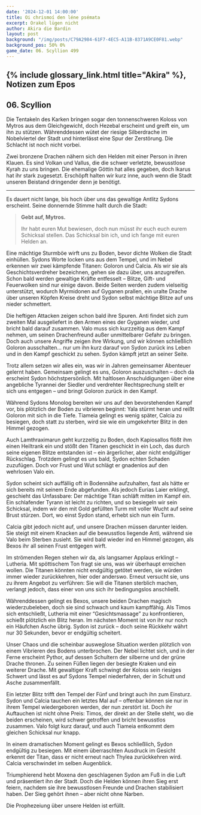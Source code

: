 ```yaml
---
date: '2024-12-01 14:00:00'
title: Oi chrismoí den léne psémata
excerpt: Orakel lügen nicht
author: Akira die Bardin
layout: post
background: "/img/posts/C79A2984-61F7-4EC5-A11B-8371A9CE0F81.webp"
background_pos: 50% 0%
game_date: 06. Scyllion 499
---
```


## {% include glossary_link.html title="Akira" %}, Notizen zum Epos

## 06. Scyllion

Die Tentakeln des Karken bringen sogar den tonnenschweren Koloss von Mytros aus dem Gleichgewicht, doch Hezebal erscheint und greift ein, um ihn zu stützen. Währenddessen wütet der riesige Silberdrache im Nobelviertel der Stadt und hinterlässt eine Spur der Zerstörung. Die Schlacht ist noch nicht vorbei.

Zwei bronzene Drachen nähern sich den Helden mit einer Person in ihren Klauen. Es sind Volkan und Vallus, die die schwer verletzte, bewusstlose Kyrah zu uns bringen. Die ehemalige Göttin hat alles gegeben, doch Ikarus hat ihr stark zugesetzt. Erschöpft halten wir kurz inne, auch wenn die Stadt unseren Beistand dringender denn je benötigt.

---

Es dauert nicht lange, bis hoch über uns das gewaltige Antlitz Sydons erscheint. Seine donnernde Stimme hallt durch die Stadt: 

<blockquote class="preline">
<strong>Gebt auf, Mytros.</strong>

Ihr habt euren Mut bewiesen, doch nun müsst ihr euch euch eurem Schicksal stellen. Das Schicksal bin ich, und ich fange mit euren Helden an.
</blockquote>

Eine mächtige Sturmböe wirft uns zu Boden, bevor dichte Wolken die Stadt einhüllen. Sydons Worte locken uns aus dem Tempel, und im Nebel erkennen wir zwei kämpfende Titanen: Goloron und Calcia. Als wir sie als Geschichtsverdreher bezeichnen, gehen sie dazu über, uns anzugreifen. Schon bald werden gewaltige Kräfte entfesselt – Blitze, Gift- und Feuerwolken sind nur einige davon. Beide Seiten werden zudem vielseitig unterstützt, wodurch Myrmidonen auf Gyganen prallen, ein uralte Drache über unseren Köpfen Kreise dreht und Sydon selbst mächtige Blitze auf uns nieder schmettert.

Die heftigen Attacken zeigen schon bald ihre Spuren. Anti findet sich zum zweiten Mal ausgeliefert in den Armen eines der Gyganen wieder, und bricht bald darauf zusammen. Valo muss sich kurzzeitig aus dem Kampf nehmen, um seinen Drachenfreund außer unmittelbarer Gefahr zu bringen. Doch auch unsere Angriffe zeigen ihre Wirkung, und wir können schließlich Goloron ausschalten... nur um ihn kurz darauf von Sydon zurück ins Leben und in den Kampf geschickt zu sehen. Sydon kämpft jetzt an seiner Seite.




Trotz allem setzen wir alles ein, was wir in Jahren gemeinsamer Abenteuer gelernt haben. Gemeinsam gelingt es uns, Goloron auszuschalten – doch da erscheint Sydon höchstpersönlich. Mit haltlosen Anschuldigungen über eine angebliche Tyrannei der Siedler und verdrehter Rechtsprechung stellt er sich uns entgegen – und bringt Goloron zurück in den Kampf.

Während Sydons Monolog bereiten wir uns auf den bevorstehenden Kampf vor, bis plötzlich der Boden zu vibrieren beginnt: Yala stürmt heran und reißt Goloron mit sich in die Tiefe. Tiameia gelingt es wenig später, Calcia zu besiegen, doch statt zu sterben, wird sie wie ein umgekehrter Blitz in den Himmel gezogen.

Auch Lamthraximarun geht kurzzeitig zu Boden, doch Kapiosallos flößt ihm einen Heiltrank ein und stößt den Titanen geschickt in ein Loch, das durch seine eigenen Blitze entstanden ist – ein ärgerlicher, aber nicht endgültiger Rückschlag. Trotzdem gelingt es uns bald, Sydon echten Schaden zuzufügen. Doch vor Frust und Wut schlägt er gnadenlos auf den wehrlosen Valo ein.

Sydon scheint sich auffällig oft in Bodennähe aufzuhalten, fast als hätte er sich bereits mit seinem Ende abgefunden. Als jedoch Eurias Laier erklingt, geschieht das Unfassbare: Der mächtige Titan schläft mitten im Kampf ein. Ein schlafender Tyrann ist leicht zu richten, und so besiegeln wir sein Schicksal, indem wir den mit Gold gefüllten Turm mit voller Wucht auf seine Brust stürzen. Dort, wo einst Sydon stand, erhebt sich nun ein Turm.

Calcia gibt jedoch nicht auf, und unsere Drachen müssen darunter leiden. Sie steigt mit einem Knacken auf die bewusstlos liegende Anti, während sie Valo beim Sterben zusieht. Sie wird bald wieder ind en Himmel gezogen, als Bexos ihr all seinen Frust entgegen wirft.

Im strömenden Regen stehen wir da, als langsamer Applaus erklingt – Lutheria. Mit spöttischem Ton fragt sie uns, was wir überhaupt erreichen wollen. Die Titanen könnten nicht endgültig getötet werden, sie würden immer wieder zurückkehren, hier oder anderswo. Erneut versucht sie, uns zu ihrem Angebot zu verführen: Sie will die Titanen sterblich machen, verlangt jedoch, dass einer von uns sich ihr bedingungslos anschließt.

Währenddessen gelingt es Bexos, unsere beiden Drachen magisch wiederzubeleben, doch sie sind schwach und kaum kampffähig. Als Timos sich entschließt, Lutheria mit einer “Gesichtsmassage” zu konfrontieren, schießt plötzlich ein Blitz heran. Im nächsten Moment ist von ihr nur noch ein Häufchen Asche übrig. Sydon ist zurück – doch seine Rückkehr währt nur 30 Sekunden, bevor er endgültig scheitert.

Unser Chaos und die scheinbar ausweglose Situation werden plötzlich von einem Vibrieren des Bodens unterbrochen. Der Nebel lichtet sich, und in der Ferne erscheint Pythor, auf dessen Schultern der silberne und der grüne Drache thronen. Zu seinen Füßen liegen der besiegte Kraken und ein weiterer Drache. Mit gewaltiger Kraft schwingt der Koloss sein riesiges Schwert und lässt es auf Sydons Tempel niederfahren, der in Schutt und Asche zusammenfällt.

Ein letzter Blitz trifft den Tempel der Fünf und bringt auch ihn zum Einsturz. Sydon und Calcia tauchen ein letztes Mal auf – offenbar können sie nur in ihrem Tempel wiedergeboren werden, der nun zerstört ist. Doch ihr Auftauchen ist nicht ohne Preis: Timos, der direkt an der Stelle steht, wo die beiden erscheinen, wird schwer getroffen und bricht bewusstlos zusammen. Valo folgt kurz darauf, und auch Tiameia entkommt dem gleichen Schicksal nur knapp.

In einem dramatischen Moment gelingt es Bexos schließlich, Sydon endgültig zu besiegen. Mit einem überraschten Ausdruck im Gesicht erkennt der Titan, dass er nicht erneut nach Thylea zurückkehren wird. Calcia verschwindet im selben Augenblick.

Triumphierend hebt Moxena den geschlagenen Sydon am Fuß in die Luft und präsentiert ihn der Stadt. Doch die Helden können ihren Sieg erst feiern, nachdem sie ihre bewusstlosen Freunde und Drachen stabilisiert haben. Der Sieg gehört ihnen – aber nicht ohne Narben.

Die Prophezeiung über unsere Helden ist erfüllt.
